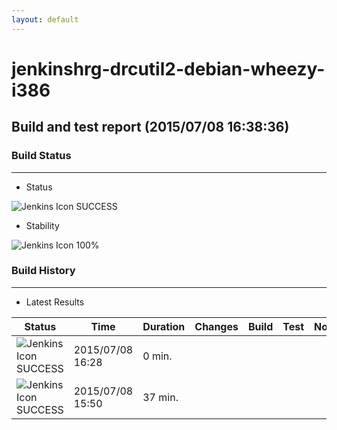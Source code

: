 ```yaml
---
layout: default
---
```

# jenkinshrg-drcutil2-debian-wheezy-i386
## Build and test report (2015/07/08 16:38:36)
### Build Status
___
* Status
  
![Jenkins Icon](http://jenkinshrg.github.io/images/48x48/blue.png)
SUCCESS
  
* Stability
  
![Jenkins Icon](http://jenkinshrg.github.io/images/48x48/health-80plus.png)
100%
  
### Build History
___
* Latest Results
  
|Status|Time|Duration|Changes|Build|Test|Note|
|---|---|---|---|---|---|---|
|![Jenkins Icon](http://jenkinshrg.github.io/images/24x24/blue.png)SUCCESS|2015/07/08 16:28|0 min.|||| |
|![Jenkins Icon](http://jenkinshrg.github.io/images/24x24/blue.png)SUCCESS|2015/07/08 15:50|37 min.|||| |
